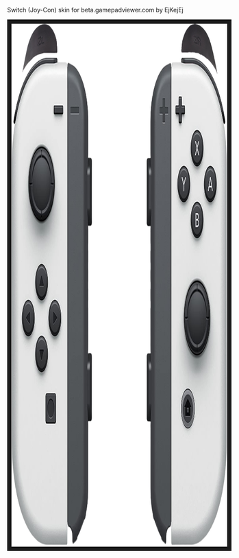 <p align="left">
Switch (Joy-Con) skin for beta.gamepadviewer.com by EjKejEj
</p>
<p align="left">
<img src="https://github.com/EjKejEj/Gamepad-Viewer-skins/blob/main/Switch%20(Joy-Con)/switch.png" width="1435" height="1219" border="10"/>
</p>
